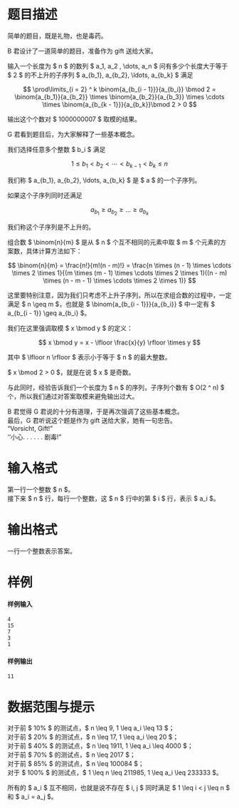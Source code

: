 
# 题目描述

简单的题目，既是礼物，也是毒药。

B 君设计了一道简单的题目，准备作为 gift 送给大家。

输入一个长度为 $ n $ 的数列 $ a_1, a_2 , \dots, a_n $ 问有多少个长度大于等于 $ 2 $ 的不上升的子序列 $ a_{b_1}, a_{b_2}, \ldots, a_{b_k} $ 满足

$$ \prod\limits_{i = 2} ^ k \binom{a_{b_{i - 1}}}{a_{b_i}} \bmod 2 = \binom{a_{b_1}}{a_{b_2}} \times \binom{a_{b_2}}{a_{b_3}} \times \cdots \times \binom{a_{b_{k - 1}}}{a_{b_k}}\bmod 2 > 0 $$

输出这个个数对 $ 1000000007 $ 取模的结果。

G 君看到题目后，为大家解释了一些基本概念。

我们选择任意多个整数 $ b_i $ 满足

$$ 1 \leq b_1 < b_2 < \cdots < b_{k - 1} < b_k \leq n $$

我们称 $ a_{b_1}, a_{b_2}, \ldots, a_{b_k} $ 是 $ a $ 的一个子序列。

如果这个子序列同时还满足

$$ a_{b_1} \geq a_{b_2} \geq \ldots \geq a_{b_k} $$

我们称这个子序列是不上升的。

组合数 $ \binom{n}{m} $ 是从 $ n $ 个互不相同的元素中取 $ m $ 个元素的方案数，具体计算方法如下：

$$ \binom{n}{m} = \frac{n!}{m!(n - m)!} = \frac{n \times (n - 1) \times \cdots \times 2 \times 1}{(m \times (m - 1) \times \cdots \times 2 \times 1)((n - m) \times (n - m - 1) \times \cdots \times 2 \times 1)} $$

这里要特别注意，因为我们只考虑不上升子序列，所以在求组合数的过程中，一定满足 $ n \geq m $，也就是 $ \binom{a_{b_{i - 1}}}{a_{b_i}} $ 中一定有 $ a_{b_{i - 1}} \geq a_{b_i} $。

我们在这里强调取模 $ x \bmod y $ 的定义：

$$ x \bmod y = x - \lfloor \frac{x}{y} \rfloor \times y $$

其中 $ \lfloor n \rfloor $ 表示小于等于 $ n $ 的最大整数。

$ x \bmod 2 > 0 $，就是在说 $ x $ 是奇数。

与此同时，经验告诉我们一个长度为 $ n $ 的序列，子序列个数有 $ O(2 ^ n) $ 个，所以我们通过对答案取模来避免输出过大。

B 君觉得 G 君说的十分有道理，于是再次强调了这些基本概念。  
最后，G 君听说这个题是作为 gift 送给大家，她有一句忠告。  
“Vorsicht, Gift!”  
‘‘小心. . . . . . 剧毒!”  

# 输入格式

第一行一个整数 $ n $。  
接下来 $ n $ 行，每行一个整数，这 $ n $ 行中的第 $ i $ 行，表示 $ a_i $。

# 输出格式

一行一个整数表示答案。

# 样例

#### 样例输入
```plain
4
15
7
3
1
```

#### 样例输出
```plain
11
```

# 数据范围与提示

对于前 $ 10\% $ 的测试点，$ n \leq 9, 1 \leq a_i \leq 13 $；  
对于前 $ 20\% $ 的测试点，$ n \leq 17, 1 \leq a_i \leq 20 $；  
对于前 $ 40\% $ 的测试点，$ n \leq 1911, 1 \leq a_i \leq 4000 $；  
对于前 $ 70\% $ 的测试点，$ n \leq 2017 $；  
对于前 $ 85\% $ 的测试点，$ n \leq 100084 $；  
对于 $ 100\% $ 的测试点，$ 1 \leq n \leq 211985, 1 \leq a_i \leq 233333 $。

所有的 $ a_i $ 互不相同，也就是说不存在 $ i,  j $ 同时满足 $ 1 \leq i < j \leq n $ 和 $ a_i = a_j $。

